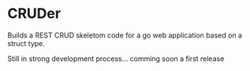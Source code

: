 # CRUDer
Builds a REST CRUD skeletom code for a go web application based on a struct type.


Still in strong development process... comming soon a first release
